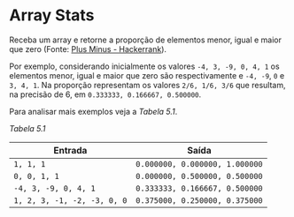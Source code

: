 # Array Stats

Receba um array e retorne a proporção de elementos menor, igual e maior que zero (Fonte: [Plus Minus - Hackerrank](https://www.hackerrank.com/challenges/plus-minus/problem)).

Por exemplo, considerando inicialmente os valores `-4, 3, -9, 0, 4, 1` os elementos menor, igual e maior que zero são respectivamente e `-4, -9`, `0` e `3, 4, 1`. Na proporção representam os valores `2/6, 1/6, 3/6` que resultam, na precisão de 6, em `0.333333, 0.166667, 0.500000`.

Para analisar mais exemplos veja a _Tabela 5.1_.

_Tabela 5.1_

| Entrada                     | Saída                          |
| --------------------------- | ------------------------------ |
| `1, 1, 1`                   | `0.000000, 0.000000, 1.000000` |
| `0, 0, 1, 1`                | `0.000000, 0.500000, 0.500000` |
| `-4, 3, -9, 0, 4, 1`        | `0.333333, 0.166667, 0.500000` |
| `1, 2, 3, -1, -2, -3, 0, 0` | `0.375000, 0.250000, 0.375000` |